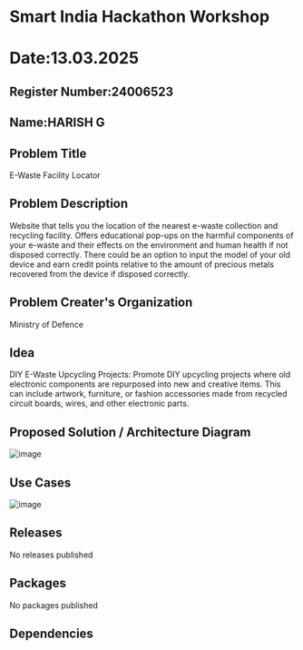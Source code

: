 # Smart India Hackathon Workshop
# Date:13.03.2025
## Register Number:24006523
## Name:HARISH G
## Problem Title
E-Waste Facility Locator
## Problem Description
Website that tells you the location of the nearest e-waste collection and recycling facility. Offers educational
pop-ups on the harmful components of your e-waste and their effects on the environment and human health
if not disposed correctly. There could be an option to input the model of your old device and earn credit
points relative to the amount of precious metals recovered from the device if disposed correctly.


## Problem Creater's Organization
Ministry of Defence

## Idea
DIY E-Waste Upcycling Projects: Promote DIY upcycling projects where old electronic components are
repurposed into new and creative items. This can include artwork, furniture, or fashion accessories made from
recycled circuit boards, wires, and other electronic parts.


## Proposed Solution / Architecture Diagram

![image](https://github.com/user-attachments/assets/241a11a0-3bed-4359-b11a-8fb942d3e027)

## Use Cases
![image](https://github.com/user-attachments/assets/fefe58ac-5d71-45ac-a006-561a1fb9d545)

## Releases
No releases published

## Packages
No packages published




## Dependencies

